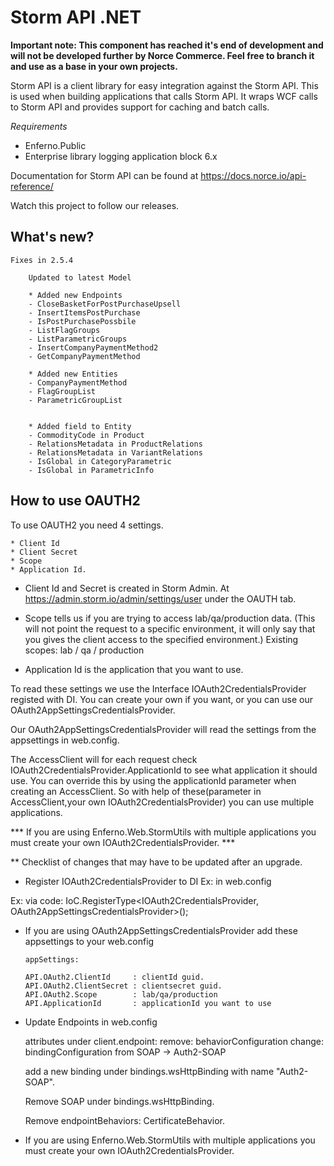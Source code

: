 # Storm API .NET
**Important note: This component has reached it's end of development and will not be developed further by Norce Commerce. Feel free to branch it and use as a base in your own projects.**

Storm API is a client library for easy integration against the Storm API. This is used when building applications that calls Storm API. It wraps WCF calls to Storm API and provides support for caching and batch calls.

*Requirements*
* Enferno.Public
* Enterprise library logging application block 6.x

Documentation for Storm API can be found at https://docs.norce.io/api-reference/

Watch this project to follow our releases.

## What's new?
 	Fixes in 2.5.4

		Updated to latest Model

		* Added new Endpoints
		- CloseBasketForPostPurchaseUpsell
		- InsertItemsPostPurchase
		- IsPostPurchasePossbile
		- ListFlagGroups
		- ListParametricGroups
		- InsertCompanyPaymentMethod2
		- GetCompanyPaymentMethod

		* Added new Entities
		- CompanyPaymentMethod
		- FlagGroupList
		- ParametricGroupList


		* Added field to Entity
		- CommodityCode in Product
		- RelationsMetadata in ProductRelations
		- RelationsMetadata in VariantRelations
		- IsGlobal in CategoryParametric
		- IsGlobal in ParametricInfo

## How to use OAUTH2

To use OAUTH2 you need 4 settings.

    * Client Id 
    * Client Secret
    * Scope
    * Application Id.

- Client Id and Secret is created in Storm Admin. At https://admin.storm.io/admin/settings/user under the OAUTH tab.

- Scope tells us if you are trying to access lab/qa/production data. (This will not point the request to a specific environment, it will only say that you gives the client access to the specified environment.)
    Existing scopes: lab / qa / production

- Application Id is the application that you want to use.


To read these settings we use the Interface IOAuth2CredentialsProvider registed with DI.
You can create your own if you want, or you can use our OAuth2AppSettingsCredentialsProvider.


Our OAuth2AppSettingsCredentialsProvider will read the settings from the appsettings in web.config.

The AccessClient will for each request check IOAuth2CredentialsProvider.ApplicationId to see what application it should use.
    You can override this by using the applicationId parameter when creating an AccessClient.
    So with help of these(parameter in AccessClient,your own IOAuth2CredentialsProvider) you can use multiple applications.

*** If you are using Enferno.Web.StormUtils with multiple applications you must create your own IOAuth2CredentialsProvider. ***
  




** Checklist of changes that may have to be updated after an upgrade.

- Register IOAuth2CredentialsProvider to DI
Ex: in web.config
      <register type="IOAuth2CredentialsProvider" mapTo="OAuth2AppSettingsCredentialsProvider">
        <lifetime type="singleton" /> 
      </register>

Ex: via code:
    IoC.RegisterType<IOAuth2CredentialsProvider, OAuth2AppSettingsCredentialsProvider>();


- If you are using OAuth2AppSettingsCredentialsProvider add these appsettings to your web.config
     
      appSettings:

      API.OAuth2.ClientId     : clientId guid.
      API.OAuth2.ClientSecret : clientsecret guid.
      API.OAuth2.Scope        : lab/qa/production
      API.ApplicationId       : applicationId you want to use


- Update Endpoints in web.config

    attributes under client.endpoint:
        remove: behaviorConfiguration
        change: bindingConfiguration from SOAP -> Auth2-SOAP

    add a new binding under bindings.wsHttpBinding with name "Auth2-SOAP".

    <binding name="Auth2-SOAP" maxReceivedMessageSize="10000000" >
        <security mode="Transport">
        <transport clientCredentialType="None" proxyCredentialType="None" realm="" />
        <message clientCredentialType="None"  />
        </security>
    </binding>



    Remove SOAP under bindings.wsHttpBinding.

    Remove endpointBehaviors: CertificateBehavior.

- If you are using Enferno.Web.StormUtils with multiple applications you must create your own IOAuth2CredentialsProvider.
